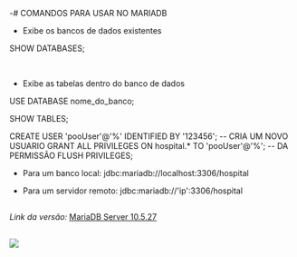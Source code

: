 -# COMANDOS PARA USAR NO MARIADB


- Exibe os bancos de dados existentes 

SHOW DATABASES; 

<br/>

- Exibe as tabelas dentro do banco de dados

USE DATABASE nome_do_banco;

SHOW TABLES;


CREATE USER 'pooUser'@'%' IDENTIFIED BY '123456'; -- CRIA UM NOVO USUARIO
GRANT ALL PRIVILEGES ON hospital.* TO 'pooUser'@'%'; -- DA PERMISSÃO
FLUSH PRIVILEGES;


- Para um banco local:
jdbc:mariadb://localhost:3306/hospital

- Para um servidor remoto:
jdbc:mariadb://'ip':3306/hospital

##
*Link da versão:* [MariaDB Server 10.5.27](https://mariadb.org/download/?t=mariadb&p=mariadb&r=10.5.27&os=windows&cpu=x86_64&pkg=msi&mirror=fder)
##
<img src="https://github.com/igormanoels/.Estudos-em-Banco_de_Dados/blob/main/SQL%20-%20MariaDB/Fatec%20Zona%20Leste/Disciplina%20de%20Programa%C3%A7%C3%A3o%20Orientada%20a%20Objetos/vFinal.png">
